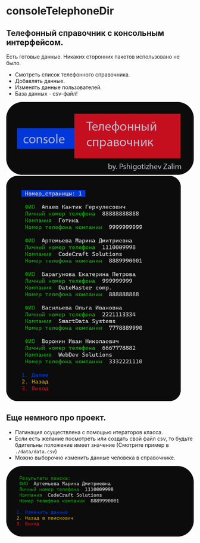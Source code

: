 # consoleTelephoneDir
Телефонный справочник с консольным интерфейсом.
---
Есть готовые данные. Никаких сторонних пакетов использовано не было.
- Смотреть список телефонного справочника.
- Добавлять данные.
- Изменять данные пользователей.
- База данных - csv-файл!


![](https://github.com/zalimpshigotizhev/consoleTelephoneDir/blob/main/data/picture/intro.png)
![](https://github.com/zalimpshigotizhev/consoleTelephoneDir/blob/main/data/picture/list_persons.png)
## Еще немного про проект.
- Пагинация осуществлена с помощью итераторов класса.
- Если есть желание посмотреть или создать свой файл csv, то будьте бдительны положение имеет значение (Смотрите пример в `./data/data.csv`)
- Можно выборочно изменить данные человека в справочнике.

![](https://github.com/zalimpshigotizhev/consoleTelephoneDir/blob/main/data/picture/get_person.png)

